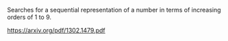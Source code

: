
Searches for a sequential representation of a number in terms of increasing
orders of 1 to 9.

https://arxiv.org/pdf/1302.1479.pdf

